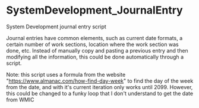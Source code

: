 # SystemDevelopment_JournalEntry
System Development journal entry script

Journal entries have common elements, such as current date formats, a certain number of work sections, location where the work section was done, etc. Instead of manually copy and pasting a previous entry and then modifying all the information, this could be done automatically through a script.

Note: this script uses a formula from the website "https://www.almanac.com/how-find-day-week" to find the day of the week from the date, and with it's current iteration only works until 2099. However, this could be changed to a funky loop that I don't understand to get the date from WMIC